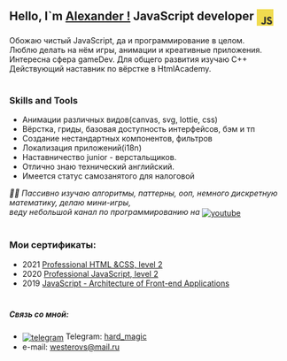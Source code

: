 ## Hello, I`m [Alexander !][telega] JavaScript developer <img align="top" alt="JavaScript" width="30" src="https://raw.githubusercontent.com/github/explore/80688e429a7d4ef2fca1e82350fe8e3517d3494d/topics/javascript/javascript.png" />

Обожаю чистый JavaScript, да и программирование в целом. <br/>
Люблю делать на нём игры, анимации и креативные приложения.
<br> Интересна сфера gameDev. Для общего развития изучаю C++
<br> Действующий наставник по вёрстке в HtmlAcademy.
#

### Skills and Tools
- Анимации различных видов(canvas, svg, lottie, css)
- Вёрстка, гриды, базовая доступность интерфейсов, бэм и тп
- Создание нестандартных компонентов, фильтров
- Локализация приложений(i18n)
- Наставничество junior - верстальщиков.
- Отлично знаю технический английский.
- Имеется статус самозанятого для налоговой

<i>  👨‍💻 Пассивно изучаю алгоритмы, паттерны, ооп, немного дискретную математику, делаю мини-игры, <br/> веду небольшой канал по программированию на</i> [<img align="center" alt="youtube" width="56" src="https://www.gstatic.com/youtube/img/branding/youtubelogo/svg/youtubelogo.svg" />][youtube] 

#
### Мои сертификаты:
- 2021 [Professional HTML &CSS, level 2][html1]
- 2020 [Professional JavaScript, level 2][js2]
- 2019 [JavaScript - Architecture of Front-end Applications][js2-prof]

#
##### Связь со мной:
- [<img align="center" alt="telegram" width="20" src="https://telegram.org/img/t_logo.svg?1" />][telega] Telegram: <a href="https://t.me/hard_magic">hard_magic</a>
- e-mail: <a href="mailto:westerovs@mail.ru">westerovs@mail.ru</a>


[youtube]: https://www.youtube.com/c/WEBSTART-LIVE
[telega]: https://t.me/hard_magic
[mail]: westerovs@mail.ru
[hh]: https://voronezh.hh.ru/resume/db80ce62ff07c1cfdd0039ed1f7a38707a716c

[html1]: https://assets.htmlacademy.ru/certificates/intensive/115/515875.pdf?1568835873&_ga=2.103924802.31217655.1632573392-1893841728.1631130741
[js2]: https://assets.htmlacademy.ru/certificates/intensive/141/515875.pdf?1580945711&_ga=2.109326151.31217655.1632573392-1893841728.1631130741
[js2-prof]: https://assets.htmlacademy.ru/certificates/intensive/211/515875.pdf?1632573430&_ga=2.109326151.31217655.1632573392-1893841728.1631130741



